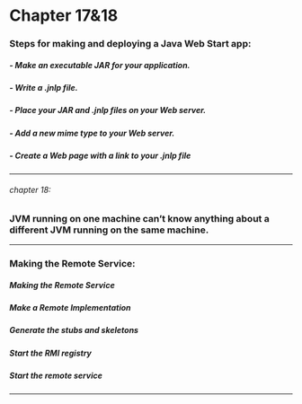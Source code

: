 # Chapter 17&18

### Steps for making and deploying a Java Web Start app:
##### - Make an executable JAR for your application.
##### - Write a .jnlp file.
##### - Place your JAR and .jnlp files on your Web server.
##### - Add a new mime type to your Web server.
##### - Create a Web page with a link to your .jnlp file

---

###### chapter 18:
### JVM running on one machine can’t know anything about a different JVM running on the same machine.

---

### Making the Remote Service:
##### Making the Remote Service
##### Make a Remote Implementation
##### Generate the stubs and skeletons
##### Start the RMI registry
##### Start the remote service 

---

